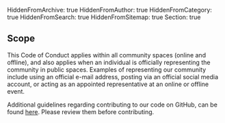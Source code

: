HiddenFromArchive: true
HiddenFromAuthor: true
HiddenFromCategory: true
HiddenFromSearch: true
HiddenFromSitemap: true
Section: true


## Scope

This Code of Conduct applies within all community spaces (online and offline), and also applies when
an individual is officially representing the community in public spaces.
Examples of representing our community include using an official e-mail address,
posting via an official social media account, or acting as an appointed
representative at an online or offline event.

Additional guidelines regarding contributing to our code on GitHub, can be found [here](/coding-guidelines/). Please review them before contributing.
